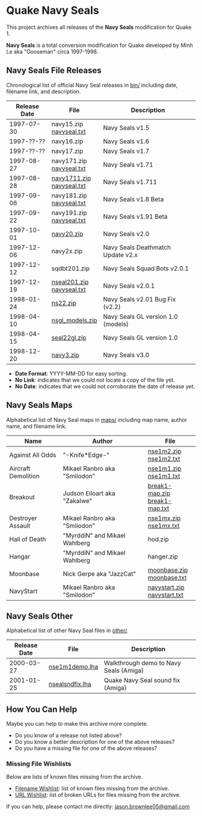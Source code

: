# Quake Navy Seals

This project archives all releases of the **Navy Seals** modification for Quake 1.

**Navy Seals** is a total conversion modification for Quake developed by Minh Le aka "Gooseman" circa 1997-1998.

## Navy Seals File Releases

Chronological list of official Navy Seal releases in [bin/](bin/) including date, filename link, and description.

Release Date | File | Description
--- | --- | ---
1997-07-30 | navy15.zip<br>[navyseal.txt](bin/navyseal15.txt) | Navy Seals v1.5
1997-??-?? | navy16.zip | Navy Seals v1.6
1997-??-?? | navy17.zip | Navy Seals v1.7
1997-08-27 | navy171.zip<br>[navyseal.txt](bin/navyseal171.txt) | Navy Seals v1.71
1997-08-28 | [navy1711.zip](bin/navy1711.zip)<br>[navyseal.txt](bin/navyseal1711.txt) | Navy Seals v1.711
1997-09-06 | navy181.zip<br>[navyseal.txt](bin/navyseal18.txt) | Navy Seals v1.8 Beta
1997-09-22 | navy191.zip<br>[navyseal.txt](bin/navyseal19.txt) | Navy Seals v1.91 Beta
1997-10-01 | [navy20.zip](bin/navy20.zip) | Navy Seals v2.0
1997-12-06 | navy2x.zip | Navy Seals Deathmatch Update v2.x
1997-12-12 | sqdbt201.zip | Navy Seals Squad Bots v2.0.1
1997-12-19 | [nseal201.zip](bin/nseal201.zip)<br>[navyseal.txt](bin/navyseal201.txt) | Navy Seals v2.0.1
1998-01-24 | [ns22.zip](bin/ns22.zip) | Navy Seals v2.01 Bug Fix (v2.2)
1998-04-10 | [nsgl_models.zip](bin/nsgl_mod.zip) | Navy Seals GL version 1.0 (models)
1998-04-15 | [seal22gl.zip](bin/seal22gl.zip) | Navy Seals GL version 1.0
1998-12-20 | [navy3.zip](bin/navy3.zip) | Navy Seals v3.0

* **Date Format**: YYYY-MM-DD for easy sorting.
* **No Link**: indicates that we could not locate a copy of the file yet.
* **No Date**: indicates that we could not corroborate the date of release yet.

## Navy Seals Maps

Alphabetical list of Navy Seal maps in [maps/](maps/) including map name, author name, and filename link.

Name | Author | File
--- | --- | ---
Against All Odds | "-Knife*Edge-" | [nse1m2.zip](maps/nse1m2.zip)<br>[nse1m2.txt](maps/nse1m2.txt)
Aircraft Demolition | Mikael Ranbro aka "Smilodon" | [nse1m1.zip](maps/nse1m1.zip)<br>[nse1m1.txt](maps/nse1m1.txt)
Breakout | Judson Eiloart aka "Zakalwe" | [break1-map.zip](maps/break1-map.zip)<br>[break1-map.txt](maps/break1-map.txt)
Destroyer Assault | Mikael Ranbro aka "Smilodon" | [nse1mx.zip](maps/nse1mx.zip)<br>[nse1mx.txt](maps/nse1mx.txt)
Hall of Death | "MyrddiN" and Mikael Wahlberg | hod.zip
Hangar | "MyrddiN" and Mikael Wahlberg | hanger.zip
Moonbase | Nick Gerpe aka "JazzCat" | [moonbase.zip](maps/moonbase.zip)<br>[moonbase.txt](maps/moonbase.txt)
NavyStart | Mikael Ranbro aka "Smilodon" | [navystart.zip](maps/navystart.zip)<br>[navystart.txt](maps/navystart.txt)

## Navy Seals Other

Alphabetical list of other Navy Seal files in [other/](other/).

Release Date | File | Description
--- | --- | ---
2000-03-27 | [nse1m1demo.lha](other/nse1m1demo.lha) | Walkthrough demo to Navy Seals (Amiga)
2001-01-25 | [nsealsndfix.lha](other/nsealsndfix.lha) | Quake Navy Seal sound fix (Amiga)

## How You Can Help

Maybe you can help to make this archive more complete.

* Do you know of a release not listed above?
* Do you know a better description for one of the above releases?
* Do you have a missing file for one of the above releases?

### Missing File Wishlists

Below are lists of known files missing from the archive.

* [Filename Wishlist](research/wishlist.txt): list of known files missing from the archive.
* [URL Wishlist](research/wishlist_urls.txt): list of broken URLs for files missing from the archive.

If you can help, please contact me directly: jason.brownlee05@gmail.com
